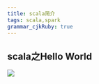 ```yaml
---
title: scala简介
tags: scala,spark
grammar_cjkRuby: true
---
```


## scala之Hello World

![][2]




  [1]: https://www.github.com/xiesen310/notes_Images/raw/master/images/1510542905852.jpg
  [2]: https://www.github.com/xiesen310/notes_Images/raw/master/images/1510543129681.jpg